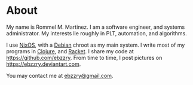 About
======================================================================

My name is Rommel M. Martinez. I am a software engineer, and systems
administrator. My interests lie roughly in PLT, automation,
and algorithms.

I use [NixOS](https://nixos.org), with a [Debian](https://debian.org)
chroot as my main system. I write most of my programs in
[Clojure](https://clojure.org), and
[Racket](https://racket-lang.org). I share my code at
<https://github.com/ebzzry>. From time to time, I post pictures on
<https://ebzzry.deviantart.com>.

You may contact me at <ebzzry@gmail.com>.
